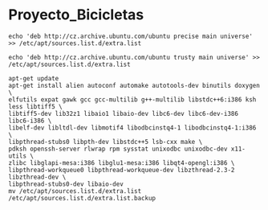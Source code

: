 # Proyecto_Bicicletas

    echo 'deb http://cz.archive.ubuntu.com/ubuntu precise main universe' >> /etc/apt/sources.list.d/extra.list

    echo 'deb http://cz.archive.ubuntu.com/ubuntu trusty main universe' >> /etc/apt/sources.list.d/extra.list

    apt-get update
    apt-get install alien autoconf automake autotools-dev binutils doxygen \
    elfutils expat gawk gcc gcc-multilib g++-multilib libstdc++6:i386 ksh less libtiff5 \
    libtiff5-dev lib32z1 libaio1 libaio-dev libc6-dev libc6-dev-i386 libc6-i386 \
    libelf-dev libltdl-dev libmotif4 libodbcinstq4-1 libodbcinstq4-1:i386 \
    libpthread-stubs0 libpth-dev libstdc++5 lsb-cxx make \
    pdksh openssh-server rlwrap rpm sysstat unixodbc unixodbc-dev x11-utils \
    zlibc libglapi-mesa:i386 libglu1-mesa:i386 libqt4-opengl:i386 \
    libpthread-workqueue0 libpthread-workqueue-dev libzthread-2.3-2 libzthread-dev \
    libpthread-stubs0-dev libaio-dev
    mv /etc/apt/sources.list.d/extra.list /etc/apt/sources.list.d/extra.list.backup
